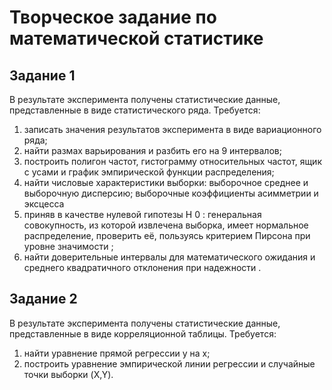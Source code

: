 # Творческое задание по математической статистике
## Задание 1
В результате эксперимента получены статистические данные,
представленные в виде статистического ряда. Требуется:
1. записать значения результатов эксперимента в виде вариационного
ряда;
2. найти размах варьирования и разбить его на 9 интервалов;
3. построить полигон частот, гистограмму относительных частот, ящик с
усами и график эмпирической функции распределения;
4. найти числовые характеристики выборки: выборочное среднее и
выборочную дисперсию; выборочные коэффициенты асимметрии и
эксцесса
5. приняв в качестве нулевой гипотезы H 0 : генеральная совокупность, из
которой извлечена выборка, имеет нормальное распределение,
проверить её, пользуясь критерием Пирсона при уровне значимости ;
6. найти доверительные интервалы для математического ожидания и
среднего квадратичного отклонения при надежности .

## Задание 2
В результате эксперимента получены статистические данные,
представленные в виде корреляционной таблицы. Требуется:
1. найти уравнение прямой регрессии y на x;
2. построить уравнение эмпирической линии регрессии и случайные
точки выборки (X,Y).
